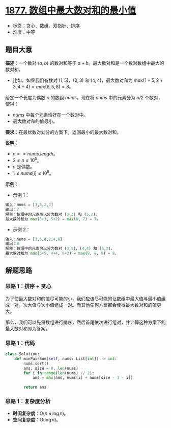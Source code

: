 # [1877. 数组中最大数对和的最小值](https://leetcode.cn/problems/minimize-maximum-pair-sum-in-array/)

- 标签：贪心、数组、双指针、排序
- 难度：中等

## 题目大意

**描述**：一个数对 $(a, b)$ 的数对和等于 $a + b$。最大数对和是一个数对数组中最大的数对和。

- 比如，如果我们有数对 $(1, 5)$，$(2, 3)$ 和 $(4, 4)$，最大数对和为 $max(1 + 5, 2 + 3, 4 + 4) = max(6, 5, 8) = 8$。

给定一个长度为偶数 $n$ 的数组 $nums$，现在将 $nums$ 中的元素分为 $n / 2$ 个数对，使得：

- $nums$ 中每个元素恰好在一个数对中。
- 最大数对和的值最小。

**要求**：在最优数对划分的方案下，返回最小的最大数对和。

**说明**：

- $n == nums.length$。
- $2 \le n \le 10^5$。
- $n$ 是偶数。
- $1 \le nums[i] \le 10^5$。

**示例**：

- 示例 1：

```python
输入：nums = [3,5,2,3]
输出：7
解释：数组中的元素可以分为数对 (3,3) 和 (5,2)。
最大数对和为 max(3+3, 5+2) = max(6, 7) = 7。
```

- 示例 2：

```python
输入：nums = [3,5,4,2,4,6]
输出：8
解释：数组中的元素可以分为数对 (3,5)，(4,4) 和 (6,2)。
最大数对和为 max(3+5, 4+4, 6+2) = max(8, 8, 8) = 8。
```

## 解题思路

### 思路 1：排序 + 贪心

为了使最大数对和的值尽可能的小，我们应该尽可能的让数组中最大值与最小值组成一对，次大值与次小值组成一对。而其他任何方案都会使得最大数对和的值更大。

那么，我们可以先将数组进行排序，然后首尾依次进行组对，并计算这种方案下的最大数对和即为答案。

### 思路 1：代码

```python
class Solution:
    def minPairSum(self, nums: List[int]) -> int:
        nums.sort()
        ans, size = 0, len(nums)
        for i in range(len(nums) // 2):
            ans = max(ans, nums[i] + nums[size - 1 - i])
        
        return ans
```

### 思路 1：复杂度分析

- **时间复杂度**：$O(n \times \log n)$。
- **空间复杂度**：$O(\log n)$。

